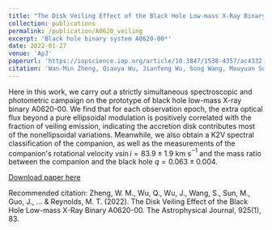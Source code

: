 ```yaml
---
title: "The Disk Veiling Effect of the Black Hole Low-mass X-Ray Binary A0620-00*"
collection: publications
permalink: /publication/A0620_veiling
excerpt: 'Black hole binary system A0620-00*'
date: 2022-01-27
venue: 'ApJ'
paperurl: 'https://iopscience.iop.org/article/10.3847/1538-4357/ac4332'
citation: 'Wan-Min Zheng, Qiaoya Wu, Jianfeng Wu, Song Wang, Mouyuan Sun, Jing Guo, Junhui Liu, Tuan Yi, Zhi-Xiang Zhang, Wei-Min Gu, Junfeng Wang, Lijun Gou, Jifeng Liu, Paul J. Callanan, Luis C. Ho, Pen ́elope Longa-Pen ̃a, Jerome A. Orosz, and Mark T. Reynolds (2022). The Disk Veiling Effect of the Black Hole Low-mass X-Ray Binary A0620-00*. The Astrophysical Journal, 925(1), 83.'
---
```

Here in this work, we carry out a strictly simultaneous spectroscopic and photometric campaign on the prototype of black hole low-mass X-ray binary A0620-00. We find that for each observation epoch, the extra optical flux beyond a pure ellipsoidal modulation is positively correlated with the fraction of veiling emission, indicating the accretion disk contributes most of the nonellipsoidal variations. Meanwhile, we also obtain a K2V spectral classification of the companion, as well as the measurements of the companion's rotational velocity $v\sin i = 83.9\pm 1.9$ km s$^{-1}$ and the mass ratio between the companion and the black hole $q = 0.063 ± 0.004$.

[Download paper here](https://iopscience.iop.org/article/10.3847/1538-4357/ac4332)

Recommended citation: Zheng, W. M., Wu, Q., Wu, J., Wang, S., Sun, M., Guo, J., ... & Reynolds, M. T. (2022). The Disk Veiling Effect of the Black Hole Low-mass X-Ray Binary A0620-00. The Astrophysical Journal, 925(1), 83.
